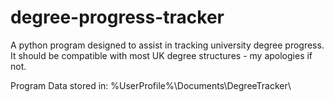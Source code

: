 # degree-progress-tracker
A python program designed to assist in tracking university degree progress.
It should be compatible with most UK degree structures - my apologies if not.

Program Data stored in: %UserProfile%\Documents\DegreeTracker\
